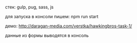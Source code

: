 стек: gulp, pug, sass, js

для запуска в консоли пишем: npm run start

демо: http://daragan-media.com/verstka/hawkingbros-task-1/

данные из формы выводятся в консоль
